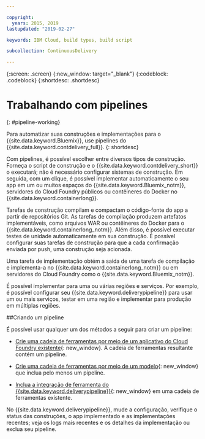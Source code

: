 ```yaml
---

copyright:
  years: 2015, 2019
lastupdated: "2019-02-27"

keywords: IBM Cloud, build types, build script

subcollection: ContinuousDelivery

---
```



{:screen: .screen}
{:new_window: target="_blank"}
{:codeblock: .codeblock}
{:shortdesc: .shortdesc}

# Trabalhando com pipelines 
{: #pipeline-working}

Para automatizar suas construções e implementações para o {{site.data.keyword.Bluemix}}, use pipelines do {{site.data.keyword.contdelivery_full}}.
{: shortdesc}

Com pipelines, é possível escolher entre diversos tipos de construção. Forneça o script de construção
e o {{site.data.keyword.contdelivery_short}} o executará; não é necessário
configurar sistemas de construção. Em seguida, com um clique, é possível implementar automaticamente o seu app em um ou muitos espaços do {{site.data.keyword.Bluemix_notm}}, servidores do Cloud Foundry públicos ou contêineres do Docker no {{site.data.keyword.containerlong}}.

Tarefas de construção compilam e compactam o código-fonte do app a partir de
repositórios Git. As tarefas de compilação produzem artefatos implementáveis, como arquivos WAR ou contêineres do Docker para o {{site.data.keyword.containerlong_notm}}. Além disso,
é possível executar testes de unidade automaticamente em sua construção. É possível configurar suas tarefas de construção para que a cada confirmação enviada por push, uma construção seja acionada.

Uma tarefa de implementação obtém a saída de uma tarefa de compilação e implementa-a no {{site.data.keyword.containerlong_notm}} ou em servidores do Cloud Foundry como o {{site.data.keyword.Bluemix_notm}}.

É possível implementar para uma ou várias regiões e serviços. Por exemplo, é
possível configurar seu {{site.data.keyword.deliverypipeline}} para usar um ou
mais serviços, testar em uma região e implementar para produção em múltiplas regiões.

##Criando um pipeline

É possível usar qualquer um dos métodos a seguir para criar um pipeline:

   * [Crie uma cadeia de ferramentas por meio de um aplicativo do Cloud Foundry existente](/docs/services/ContinuousDelivery?topic=ContinuousDelivery-toolchains_getting_started#creating_a_toolchain_from_an_app){: new_window}. A cadeia de ferramentas resultante contém um pipeline.

   * [Crie uma cadeia de ferramentas por meio de um modelo](/docs/services/ContinuousDelivery?topic=ContinuousDelivery-toolchains_getting_started#creating_a_toolchain_from_a_template){: new_window} que inclua pelo menos um pipeline.

   * [Inclua a integração de ferramenta do {{site.data.keyword.deliverypipeline}}](/docs/services/ContinuousDelivery?topic=ContinuousDelivery-integrations#deliverypipeline){: new_window} em uma cadeia de ferramentas existente.
   
No {{site.data.keyword.deliverypipeline}}, mude a configuração, verifique o status das construções, o app implementado e as implementações recentes; veja os logs mais recentes e os detalhes da implementação ou exclua seu pipeline.
